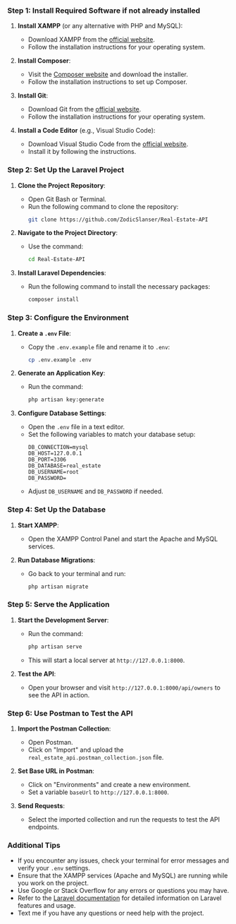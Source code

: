 ### Step 1: Install Required Software if not already installed

1. **Install XAMPP** (or any alternative with PHP and MySQL):
   - Download XAMPP from the [official website](https://www.apachefriends.org/index.html).
   - Follow the installation instructions for your operating system.

2. **Install Composer**:
   - Visit the [Composer website](https://getcomposer.org/) and download the installer.
   - Follow the installation instructions to set up Composer.

3. **Install Git**:
   - Download Git from the [official website](https://git-scm.com/).
   - Follow the installation instructions for your operating system.

4. **Install a Code Editor** (e.g., Visual Studio Code):
   - Download Visual Studio Code from the [official website](https://code.visualstudio.com/).
   - Install it by following the instructions.

### Step 2: Set Up the Laravel Project

1. **Clone the Project Repository**:
   - Open Git Bash or Terminal.
   - Run the following command to clone the repository:
     ```bash
     git clone https://github.com/ZodicSlanser/Real-Estate-API
     ```

2. **Navigate to the Project Directory**:
   - Use the command:
     ```bash
     cd Real-Estate-API
     ```

3. **Install Laravel Dependencies**:
   - Run the following command to install the necessary packages:
     ```bash
     composer install
     ```

### Step 3: Configure the Environment

1. **Create a `.env` File**:
   - Copy the `.env.example` file and rename it to `.env`:
     ```bash
     cp .env.example .env
     ```

2. **Generate an Application Key**:
   - Run the command:
     ```bash
     php artisan key:generate
     ```

3. **Configure Database Settings**:
   - Open the `.env` file in a text editor.
   - Set the following variables to match your database setup:
     ```plaintext
     DB_CONNECTION=mysql
     DB_HOST=127.0.0.1
     DB_PORT=3306
     DB_DATABASE=real_estate
     DB_USERNAME=root
     DB_PASSWORD=
     ```
   - Adjust `DB_USERNAME` and `DB_PASSWORD` if needed.

### Step 4: Set Up the Database

1. **Start XAMPP**:
   - Open the XAMPP Control Panel and start the Apache and MySQL services.


2. **Run Database Migrations**:
   - Go back to your terminal and run:
     ```bash
     php artisan migrate
     ```

### Step 5: Serve the Application

1. **Start the Development Server**:
   - Run the command:
     ```bash
     php artisan serve
     ```
   - This will start a local server at `http://127.0.0.1:8000`.

2. **Test the API**:
   - Open your browser and visit `http://127.0.0.1:8000/api/owners` to see the API in action.

### Step 6: Use Postman to Test the API

1. **Import the Postman Collection**:
   - Open Postman.
   - Click on "Import" and upload the `real_estate_api.postman_collection.json` file.

2. **Set Base URL in Postman**:
   - Click on "Environments" and create a new environment.
   - Set a variable `baseUrl` to `http://127.0.0.1:8000`.

3. **Send Requests**:
   - Select the imported collection and run the requests to test the API endpoints.

### Additional Tips

- If you encounter any issues, check your terminal for error messages and verify your `.env` settings.
- Ensure that the XAMPP services (Apache and MySQL) are running while you work on the project.
- Use Google or Stack Overflow for any errors or questions you may have.
- Refer to the [Laravel documentation](https://laravel.com/docs) for detailed information on Laravel features and usage.
- Text me if you have any questions or need help with the project.
